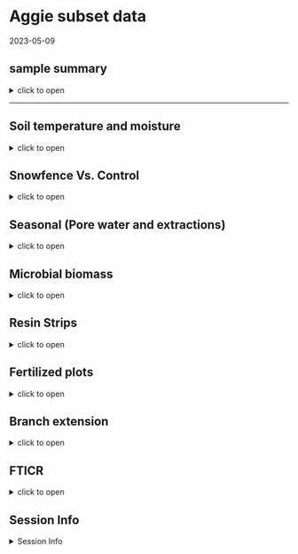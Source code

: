 Aggie subset data
================
2023-05-09

## sample summary

<details>
<summary>
click to open
</summary>

Soils were collected around trees on treelines in the western brooks
range Alaska varying in soil moisture. Three sites were chosen: Tussock
tundra (Mesic), Wet Sedge (Hydric), and Dryas-lichen tundra (Xeric). 8
similar trees were chosen per treatment based on their DBH and proximity
to the treeline. Snow fences were constructed as a treatment to build
larger snow packs around the given trees in winter and compared against
a control group where nothing was done besides sampling. In order to
reduce impact on these tree-plots 8 Ancillary trees were also chosen
based on the same DBH, proximity to treeline parameters and used for
seasonal sampling.  
A previous project conducted at these sites fertilized soils around
similar trees. These soils were also sampled to identify long term
effects of fertilization. Soils were collected from control and
snowfence trees in march and late may/early June (Just after thaw) along
with resin strips (Except in 2020). Soil pore water was taken regularly
during the growing season (2017-2019). During 2019 collection
frequencies reduced due to staffing and were disrupted due to COVID in
2020 with an inability to visit the field sites.

</details>

------------------------------------------------------------------------

## Soil temperature and moisture

<details>
<summary>
click to open
</summary>

<img src="Aggie_Short_report_files/figure-gfm/unnamed-chunk-1-1.png" width="100%" /><img src="Aggie_Short_report_files/figure-gfm/unnamed-chunk-1-2.png" width="100%" /><img src="Aggie_Short_report_files/figure-gfm/unnamed-chunk-1-3.png" width="100%" /><img src="Aggie_Short_report_files/figure-gfm/unnamed-chunk-1-4.png" width="100%" /><img src="Aggie_Short_report_files/figure-gfm/unnamed-chunk-1-5.png" width="100%" /><img src="Aggie_Short_report_files/figure-gfm/unnamed-chunk-1-6.png" width="100%" /><img src="Aggie_Short_report_files/figure-gfm/unnamed-chunk-1-7.png" width="100%" />

</details>

## Snowfence Vs. Control

<details>
<summary>
click to open
</summary>

#### Extracts snowfence vs control:

K2SO4 No variation in extractable nutrients from snow fence treatment.
<details>
<summary>
click to open
</summary>

<img src="Aggie_Short_report_files/figure-gfm/unnamed-chunk-2-1.png" width="100%" /><img src="Aggie_Short_report_files/figure-gfm/unnamed-chunk-2-2.png" width="100%" /><img src="Aggie_Short_report_files/figure-gfm/unnamed-chunk-2-3.png" width="100%" /><img src="Aggie_Short_report_files/figure-gfm/unnamed-chunk-2-4.png" width="100%" /><img src="Aggie_Short_report_files/figure-gfm/unnamed-chunk-2-5.png" width="100%" /><img src="Aggie_Short_report_files/figure-gfm/unnamed-chunk-2-6.png" width="100%" /><img src="Aggie_Short_report_files/figure-gfm/unnamed-chunk-2-7.png" width="100%" /><img src="Aggie_Short_report_files/figure-gfm/unnamed-chunk-2-8.png" width="100%" /><img src="Aggie_Short_report_files/figure-gfm/unnamed-chunk-2-9.png" width="100%" />

</details>

#### Anova results

<details>
<summary>
click to open ANOVA results
</summary>

| analyte | Site     | YEAR | TIME         |   p.value | asterisk |
|:--------|:---------|-----:|:-------------|----------:|:---------|
| MBN     | East dry | 2018 | Early Spring | 0.0459993 | \*       |
| PO4     | West wet | 2017 | Late Winter  | 0.0005795 | \*       |
| PO4.fum | West wet | 2017 | Late Winter  | 0.0014443 | \*       |
| TFPA    | East wet | 2018 | Early Spring | 0.0124263 | \*       |
| TRS     | East dry | 2018 | Early Spring | 0.0015616 | \*       |

All comparisons

| analyte   | Site     | YEAR | TIME         |   p.value | asterisk |
|:----------|:---------|-----:|:-------------|----------:|:---------|
| MBC       | East dry | 2017 | Late Winter  | 0.8767061 | NA       |
| MBC       | East dry | 2018 | Early Spring | 0.0723087 | NA       |
| MBC       | East dry | 2019 | Early Spring | 0.5367112 | NA       |
| MBC       | East wet | 2017 | Late Winter  | 0.9242528 | NA       |
| MBC       | East wet | 2018 | Early Spring | 0.6309733 | NA       |
| MBC       | East wet | 2019 | Early Spring | 0.1736374 | NA       |
| MBC       | West wet | 2017 | Late Winter  | 0.2351039 | NA       |
| MBC       | West wet | 2018 | Early Spring | 0.3767047 | NA       |
| MBC       | West wet | 2019 | Early Spring | 0.4034522 | NA       |
| MBN       | East dry | 2017 | Late Winter  | 0.2733834 | NA       |
| MBN       | East dry | 2018 | Early Spring | 0.0459993 | \*       |
| MBN       | East dry | 2019 | Early Spring | 0.3603539 | NA       |
| MBN       | East wet | 2017 | Late Winter  | 0.4577312 | NA       |
| MBN       | East wet | 2018 | Early Spring | 0.5318262 | NA       |
| MBN       | East wet | 2019 | Early Spring | 0.1827473 | NA       |
| MBN       | West wet | 2017 | Late Winter  | 0.4644693 | NA       |
| MBN       | West wet | 2018 | Early Spring | 0.4257308 | NA       |
| MBN       | West wet | 2019 | Early Spring | 0.5062197 | NA       |
| NH4       | East dry | 2017 | Late Winter  | 0.1265287 | NA       |
| NH4       | East dry | 2018 | Early Spring | 0.1018585 | NA       |
| NH4       | East dry | 2019 | Early Spring | 0.3190037 | NA       |
| NH4       | East wet | 2017 | Late Winter  | 0.4228383 | NA       |
| NH4       | East wet | 2018 | Early Spring | 0.3189400 | NA       |
| NH4       | East wet | 2019 | Early Spring | 0.2587825 | NA       |
| NH4       | West wet | 2017 | Late Winter  | 0.6445248 | NA       |
| NH4       | West wet | 2018 | Early Spring | 0.2476791 | NA       |
| NH4       | West wet | 2019 | Early Spring | 0.2868158 | NA       |
| NO3       | East dry | 2017 | Late Winter  | 0.2067186 | NA       |
| NO3       | East dry | 2018 | Early Spring | 0.5964418 | NA       |
| NO3       | East dry | 2019 | Early Spring | 0.5464968 | NA       |
| NO3       | East wet | 2017 | Late Winter  | 0.7447394 | NA       |
| NO3       | East wet | 2018 | Early Spring | 0.1286781 | NA       |
| NO3       | East wet | 2019 | Early Spring | 0.3457828 | NA       |
| NO3       | West wet | 2017 | Late Winter  | 0.4303936 | NA       |
| NO3       | West wet | 2018 | Early Spring | 0.5627412 | NA       |
| NO3       | West wet | 2019 | Early Spring | 0.2782300 | NA       |
| PO4       | East dry | 2017 | Late Winter  | 0.2969134 | NA       |
| PO4       | East dry | 2018 | Early Spring | 0.1286896 | NA       |
| PO4       | East dry | 2019 | Early Spring | 0.2288003 | NA       |
| PO4       | East wet | 2017 | Late Winter  | 0.6219360 | NA       |
| PO4       | East wet | 2018 | Early Spring | 0.6332027 | NA       |
| PO4       | East wet | 2019 | Early Spring | 0.9208946 | NA       |
| PO4       | West wet | 2017 | Late Winter  | 0.0005795 | \*       |
| PO4       | West wet | 2018 | Early Spring | 0.2821892 | NA       |
| PO4       | West wet | 2019 | Early Spring |       NaN | NA       |
| PO4.fum   | East dry | 2017 | Late Winter  | 0.5309334 | NA       |
| PO4.fum   | East dry | 2018 | Early Spring | 0.3224832 | NA       |
| PO4.fum   | East dry | 2019 | Early Spring | 0.2023210 | NA       |
| PO4.fum   | East wet | 2017 | Late Winter  | 0.3946057 | NA       |
| PO4.fum   | East wet | 2018 | Early Spring | 0.9225939 | NA       |
| PO4.fum   | East wet | 2019 | Early Spring | 0.8841150 | NA       |
| PO4.fum   | West wet | 2017 | Late Winter  | 0.0014443 | \*       |
| PO4.fum   | West wet | 2018 | Early Spring | 0.8352359 | NA       |
| PO4.fum   | West wet | 2019 | Early Spring | 0.7492556 | NA       |
| TFPA      | East dry | 2017 | Late Winter  | 0.6976218 | NA       |
| TFPA      | East dry | 2018 | Early Spring | 0.4146803 | NA       |
| TFPA      | East dry | 2019 | Early Spring | 0.2464429 | NA       |
| TFPA      | East wet | 2017 | Late Winter  | 0.5821164 | NA       |
| TFPA      | East wet | 2018 | Early Spring | 0.0124263 | \*       |
| TFPA      | East wet | 2019 | Early Spring | 0.4173300 | NA       |
| TFPA      | West wet | 2017 | Late Winter  | 0.0743117 | NA       |
| TFPA      | West wet | 2018 | Early Spring | 0.6880129 | NA       |
| TFPA      | West wet | 2019 | Early Spring | 0.3348522 | NA       |
| TN.fum    | East dry | 2017 | Late Winter  | 0.2101150 | NA       |
| TN.fum    | East dry | 2018 | Early Spring | 0.0976950 | NA       |
| TN.fum    | East dry | 2019 | Early Spring | 0.7061835 | NA       |
| TN.fum    | East wet | 2017 | Late Winter  | 0.6137744 | NA       |
| TN.fum    | East wet | 2018 | Early Spring | 0.9945790 | NA       |
| TN.fum    | East wet | 2019 | Early Spring | 0.3533706 | NA       |
| TN.fum    | West wet | 2017 | Late Winter  | 0.2196318 | NA       |
| TN.fum    | West wet | 2018 | Early Spring | 0.4382704 | NA       |
| TN.fum    | West wet | 2019 | Early Spring | 0.3518988 | NA       |
| TN.k2so4  | East dry | 2017 | Late Winter  | 0.1871344 | NA       |
| TN.k2so4  | East dry | 2018 | Early Spring | 0.1557129 | NA       |
| TN.k2so4  | East dry | 2019 | Early Spring | 0.3032183 | NA       |
| TN.k2so4  | East wet | 2017 | Late Winter  | 0.4339124 | NA       |
| TN.k2so4  | East wet | 2018 | Early Spring | 0.1324980 | NA       |
| TN.k2so4  | East wet | 2019 | Early Spring | 0.4933220 | NA       |
| TN.k2so4  | West wet | 2017 | Late Winter  | 0.2813560 | NA       |
| TN.k2so4  | West wet | 2018 | Early Spring | 0.5504293 | NA       |
| TN.k2so4  | West wet | 2019 | Early Spring | 0.3198908 | NA       |
| TOC.fum   | East dry | 2017 | Late Winter  | 0.5379341 | NA       |
| TOC.fum   | East dry | 2018 | Early Spring | 0.1392725 | NA       |
| TOC.fum   | East dry | 2019 | Early Spring | 0.9413714 | NA       |
| TOC.fum   | East wet | 2017 | Late Winter  | 0.4751290 | NA       |
| TOC.fum   | East wet | 2018 | Early Spring | 0.5239418 | NA       |
| TOC.fum   | East wet | 2019 | Early Spring | 0.3488814 | NA       |
| TOC.fum   | West wet | 2017 | Late Winter  | 0.0835000 | NA       |
| TOC.fum   | West wet | 2018 | Early Spring | 0.3804673 | NA       |
| TOC.fum   | West wet | 2019 | Early Spring | 0.3234169 | NA       |
| TOC.k2so4 | East dry | 2017 | Late Winter  | 0.2140845 | NA       |
| TOC.k2so4 | East dry | 2018 | Early Spring | 0.1504672 | NA       |
| TOC.k2so4 | East dry | 2019 | Early Spring | 0.2028911 | NA       |
| TOC.k2so4 | East wet | 2017 | Late Winter  | 0.4555155 | NA       |
| TOC.k2so4 | East wet | 2018 | Early Spring | 0.1300379 | NA       |
| TOC.k2so4 | East wet | 2019 | Early Spring | 0.4229420 | NA       |
| TOC.k2so4 | West wet | 2017 | Late Winter  | 0.1194345 | NA       |
| TOC.k2so4 | West wet | 2018 | Early Spring | 0.4628987 | NA       |
| TOC.k2so4 | West wet | 2019 | Early Spring | 0.3520008 | NA       |
| TRS       | East dry | 2017 | Late Winter  | 0.8898936 | NA       |
| TRS       | East dry | 2018 | Early Spring | 0.0015616 | \*       |
| TRS       | East dry | 2019 | Early Spring | 0.4527488 | NA       |
| TRS       | East wet | 2017 | Late Winter  | 0.5977676 | NA       |
| TRS       | East wet | 2018 | Early Spring | 0.1616088 | NA       |
| TRS       | East wet | 2019 | Early Spring | 0.2283456 | NA       |
| TRS       | West wet | 2017 | Late Winter  | 0.3575127 | NA       |
| TRS       | West wet | 2018 | Early Spring | 0.5151771 | NA       |
| TRS       | West wet | 2019 | Early Spring | 0.6518428 | NA       |
| phenolics | East dry | 2017 | Late Winter  | 0.5109847 | NA       |
| phenolics | East dry | 2018 | Early Spring | 0.8679635 | NA       |
| phenolics | East dry | 2019 | Early Spring | 0.6036452 | NA       |
| phenolics | East wet | 2017 | Late Winter  | 0.7061021 | NA       |
| phenolics | East wet | 2018 | Early Spring | 0.1059705 | NA       |
| phenolics | East wet | 2019 | Early Spring | 0.2626072 | NA       |
| phenolics | West wet | 2017 | Late Winter  | 0.5096703 | NA       |
| phenolics | West wet | 2018 | Early Spring | 0.3014450 | NA       |
| phenolics | West wet | 2019 | Early Spring | 0.0971096 | NA       |

Significant comparisons

</details>
</details>

## Seasonal (Pore water and extractions)

<details>
<summary>
click to open
</summary>

#### Extractable concentrations:

<details>
<summary>
click to open
</summary>

<img src="Aggie_Short_report_files/figure-gfm/unnamed-chunk-4-1.png" width="100%" /><img src="Aggie_Short_report_files/figure-gfm/unnamed-chunk-4-2.png" width="100%" /><img src="Aggie_Short_report_files/figure-gfm/unnamed-chunk-4-3.png" width="100%" /><img src="Aggie_Short_report_files/figure-gfm/unnamed-chunk-4-4.png" width="100%" /><img src="Aggie_Short_report_files/figure-gfm/unnamed-chunk-4-5.png" width="100%" /><img src="Aggie_Short_report_files/figure-gfm/unnamed-chunk-4-6.png" width="100%" />

</details>

###### Extractable LME:

<details>
<summary>
click to open
</summary>

| analyte   | variable        | numDF | denDF |     F-value |   p_value | p_value == round(p_value, 3) | asterisk |
|:----------|:----------------|------:|------:|------------:|----------:|:-----------------------------|:---------|
| NH4       | MONTH           |     1 |   299 |   4.4976102 | 0.0347652 | FALSE                        | \*       |
| NH4       | YEAR            |     1 |   299 |  11.2811565 | 0.0008844 | FALSE                        | \*       |
| NH4       | Site            |     2 |   299 |  10.7628418 | 0.0000306 | FALSE                        | \*       |
| NH4       | MONTH:YEAR      |     1 |   299 |  25.8473424 | 0.0000007 | FALSE                        | \*       |
| NH4       | MONTH:Site      |     2 |   299 |   3.1565002 | 0.0439968 | FALSE                        | \*       |
| NH4       | YEAR:Site       |     2 |   299 |   0.1679324 | 0.8454906 | FALSE                        | NA       |
| NH4       | MONTH:YEAR:Site |     2 |   299 |   9.9729752 | 0.0000641 | FALSE                        | \*       |
| NO3       | MONTH           |     1 |   299 |  15.8736992 | 0.0000851 | FALSE                        | \*       |
| NO3       | YEAR            |     1 |   299 | 191.6510913 | 0.0000000 | TRUE                         | \*       |
| NO3       | Site            |     2 |   299 |   5.4194677 | 0.0048754 | FALSE                        | \*       |
| NO3       | MONTH:YEAR      |     1 |   299 |  79.7173905 | 0.0000000 | TRUE                         | \*       |
| NO3       | MONTH:Site      |     2 |   299 |   2.7517372 | 0.0654336 | FALSE                        | NA       |
| NO3       | YEAR:Site       |     2 |   299 |   0.7235968 | 0.4858520 | FALSE                        | NA       |
| NO3       | MONTH:YEAR:Site |     2 |   299 |   0.5220105 | 0.5938662 | FALSE                        | NA       |
| PO4       | MONTH           |     1 |   297 |   4.3851250 | 0.0371013 | FALSE                        | \*       |
| PO4       | YEAR            |     1 |   297 |   8.9415670 | 0.0030209 | FALSE                        | \*       |
| PO4       | Site            |     2 |   297 |  15.4792652 | 0.0000004 | FALSE                        | \*       |
| PO4       | MONTH:YEAR      |     1 |   297 |   3.1812235 | 0.0755099 | FALSE                        | NA       |
| PO4       | MONTH:Site      |     2 |   297 |   1.6149417 | 0.2006439 | FALSE                        | NA       |
| PO4       | YEAR:Site       |     2 |   297 |   0.7670401 | 0.4653033 | FALSE                        | NA       |
| PO4       | MONTH:YEAR:Site |     2 |   297 |   6.8148330 | 0.0012772 | FALSE                        | \*       |
| TFPA      | MONTH           |     1 |   295 |   4.3596276 | 0.0376579 | FALSE                        | \*       |
| TFPA      | YEAR            |     1 |   295 |   0.9365378 | 0.3339626 | FALSE                        | NA       |
| TFPA      | Site            |     2 |   295 |   8.9978631 | 0.0001610 | FALSE                        | \*       |
| TFPA      | MONTH:YEAR      |     1 |   295 |  10.7394407 | 0.0011740 | FALSE                        | \*       |
| TFPA      | MONTH:Site      |     2 |   295 |   2.2879118 | 0.1032761 | FALSE                        | NA       |
| TFPA      | YEAR:Site       |     2 |   295 |   1.0357558 | 0.3562452 | FALSE                        | NA       |
| TFPA      | MONTH:YEAR:Site |     2 |   295 |   8.6859168 | 0.0002161 | FALSE                        | \*       |
| TRS       | MONTH           |     1 |   299 |   5.1331611 | 0.0241880 | FALSE                        | \*       |
| TRS       | YEAR            |     1 |   299 |   0.4554783 | 0.5002663 | FALSE                        | NA       |
| TRS       | Site            |     2 |   299 |   3.7207078 | 0.0253453 | FALSE                        | \*       |
| TRS       | MONTH:YEAR      |     1 |   299 |   6.6029744 | 0.0106654 | FALSE                        | \*       |
| TRS       | MONTH:Site      |     2 |   299 |   0.0846192 | 0.9188841 | FALSE                        | NA       |
| TRS       | YEAR:Site       |     2 |   299 |   0.7870434 | 0.4561293 | FALSE                        | NA       |
| TRS       | MONTH:YEAR:Site |     2 |   299 |   1.3061226 | 0.2724092 | FALSE                        | NA       |
| phenolics | MONTH           |     1 |   300 |   7.9247530 | 0.0051990 | FALSE                        | \*       |
| phenolics | YEAR            |     1 |   300 |  19.5917324 | 0.0000134 | FALSE                        | \*       |
| phenolics | Site            |     2 |   300 |   2.2015022 | 0.1124212 | FALSE                        | NA       |
| phenolics | MONTH:YEAR      |     1 |   300 |   3.4818756 | 0.0630201 | FALSE                        | NA       |
| phenolics | MONTH:Site      |     2 |   300 |   0.9607031 | 0.3837977 | FALSE                        | NA       |
| phenolics | YEAR:Site       |     2 |   300 |   1.8956076 | 0.1520220 | FALSE                        | NA       |
| phenolics | MONTH:YEAR:Site |     2 |   300 |   1.2762146 | 0.2806025 | FALSE                        | NA       |

</details>

#### Seasonal pore water concentrations:

<details>
<summary>
click to open
</summary>

<img src="Aggie_Short_report_files/figure-gfm/unnamed-chunk-6-1.png" width="100%" /><img src="Aggie_Short_report_files/figure-gfm/unnamed-chunk-6-2.png" width="100%" /><img src="Aggie_Short_report_files/figure-gfm/unnamed-chunk-6-3.png" width="100%" /><img src="Aggie_Short_report_files/figure-gfm/unnamed-chunk-6-4.png" width="100%" /><img src="Aggie_Short_report_files/figure-gfm/unnamed-chunk-6-5.png" width="100%" />

</details>

###### Seasonal pore water LME:

<details>
<summary>
click to open
</summary>

| analyte | variable  | numDF | denDF |     F-value | p_value | asterisk |
|:--------|:----------|------:|------:|------------:|--------:|:---------|
| Mass    | MONTH     |     1 |  2208 |   0.0612205 |   0.805 | NA       |
| Mass    | YEAR      |     1 |  2208 |   1.8015229 |   0.180 | NA       |
| Mass    | Site      |     2 |  2208 |   1.2360672 |   0.291 | NA       |
| Mass    | treatment |     2 |  2208 |   1.1057461 |   0.331 | NA       |
| NH4     | MONTH     |     1 |  2243 |  26.0401282 |   0.000 | \*       |
| NH4     | YEAR      |     1 |  2243 | 286.4451963 |   0.000 | \*       |
| NH4     | Site      |     2 |  2243 |   0.1469776 |   0.863 | NA       |
| NH4     | treatment |     2 |  2243 |   1.3044999 |   0.272 | NA       |
| NO3     | MONTH     |     1 |  2206 |   0.0094192 |   0.923 | NA       |
| NO3     | YEAR      |     1 |  2206 |  99.9662866 |   0.000 | \*       |
| NO3     | Site      |     2 |  2206 |  34.7994825 |   0.000 | \*       |
| NO3     | treatment |     2 |  2206 |   5.2813921 |   0.005 | \*       |
| PO4     | MONTH     |     1 |  2178 |  30.1680789 |   0.000 | \*       |
| PO4     | YEAR      |     1 |  2178 | 379.1874157 |   0.000 | \*       |
| PO4     | Site      |     2 |  2178 |   4.1794646 |   0.015 | \*       |
| PO4     | treatment |     2 |  2178 |   1.3890078 |   0.250 | NA       |
| TFPA    | MONTH     |     1 |  2130 |   4.6966325 |   0.030 | \*       |
| TFPA    | YEAR      |     1 |  2130 |   0.0016565 |   0.968 | NA       |
| TFPA    | Site      |     2 |  2130 |   4.7275359 |   0.009 | \*       |
| TFPA    | treatment |     2 |  2130 |   0.8810253 |   0.415 | NA       |
| TRS     | MONTH     |     1 |  2231 |  41.5239057 |   0.000 | \*       |
| TRS     | YEAR      |     1 |  2231 | 114.7911306 |   0.000 | \*       |
| TRS     | Site      |     2 |  2231 |   4.8212145 |   0.008 | \*       |
| TRS     | treatment |     2 |  2231 |   6.1957137 |   0.002 | \*       |

</details>

###### inaccessible N:

<details>
<summary>
click to open
</summary>

<img src="Aggie_Short_report_files/figure-gfm/unnamed-chunk-8-1.png" width="100%" /><img src="Aggie_Short_report_files/figure-gfm/unnamed-chunk-8-2.png" width="100%" />

</details>
</details>

## Microbial biomass

<details>
<summary>
click to open
</summary>

#### Ancillary Extracts K2SO4:

Significant changes in microbial biomass over time and between sites,
including a biomass crash observed in 2018, biomass was not seen
increasing again until the end of 2019.
<details>
<summary>
click to open
</summary>

<img src="Aggie_Short_report_files/figure-gfm/unnamed-chunk-9-1.png" width="100%" /><img src="Aggie_Short_report_files/figure-gfm/unnamed-chunk-9-2.png" width="100%" /><img src="Aggie_Short_report_files/figure-gfm/unnamed-chunk-9-3.png" width="100%" /><img src="Aggie_Short_report_files/figure-gfm/unnamed-chunk-9-4.png" width="100%" /><img src="Aggie_Short_report_files/figure-gfm/unnamed-chunk-9-5.png" width="100%" /><img src="Aggie_Short_report_files/figure-gfm/unnamed-chunk-9-6.png" width="100%" />

<img src="Aggie_Short_report_files/figure-gfm/unnamed-chunk-10-1.png" width="100%" /><img src="Aggie_Short_report_files/figure-gfm/unnamed-chunk-10-2.png" width="100%" /><img src="Aggie_Short_report_files/figure-gfm/unnamed-chunk-10-3.png" width="100%" />
</details>

#### Ancillary extraction LME results

<details>
<summary>
click to open LME results
</summary>

| analyte | variable        | numDF | denDF |   F-value |   p_value | p_value == round(p_value, 3) | asterisk |
|:--------|:----------------|------:|------:|----------:|----------:|:-----------------------------|:---------|
| MBC     | Site            |     2 |   266 |  8.324702 | 0.0003114 | FALSE                        | \*       |
| MBC     | MONTH:YEAR      |     1 |   266 | 12.319021 | 0.0005264 | FALSE                        | \*       |
| MBC     | MONTH:Site      |     2 |   266 |  4.075738 | 0.0180513 | FALSE                        | \*       |
| MBC     | YEAR:Site       |     2 |   266 |  5.834864 | 0.0033110 | FALSE                        | \*       |
| MBC     | MONTH:YEAR:Site |     2 |   266 |  4.331849 | 0.0140828 | FALSE                        | \*       |
| MBN     | YEAR            |     1 |   266 | 83.921320 | 0.0000000 | TRUE                         | \*       |
| MBN     | MONTH:Site      |     2 |   266 | 12.707745 | 0.0000054 | FALSE                        | \*       |
| MBN     | YEAR:Site       |     2 |   266 |  5.680923 | 0.0038375 | FALSE                        | \*       |
| MBN     | MONTH:YEAR:Site |     2 |   266 |  9.534462 | 0.0001002 | FALSE                        | \*       |
| Mic.PO4 | YEAR            |     1 |   269 | 20.701633 | 0.0000081 | FALSE                        | \*       |

Biomass LME significant comparisons

| analyte | variable        | numDF | denDF |    F-value |   p_value | p_value == round(p_value, 3) | asterisk |
|:--------|:----------------|------:|------:|-----------:|----------:|:-----------------------------|:---------|
| MBC     | MONTH           |     1 |   266 |  0.2964890 | 0.5865481 | FALSE                        | NA       |
| MBC     | YEAR            |     1 |   266 |  0.6913539 | 0.4064500 | FALSE                        | NA       |
| MBC     | Site            |     2 |   266 |  8.3247024 | 0.0003114 | FALSE                        | \*       |
| MBC     | MONTH:YEAR      |     1 |   266 | 12.3190213 | 0.0005264 | FALSE                        | \*       |
| MBC     | MONTH:Site      |     2 |   266 |  4.0757381 | 0.0180513 | FALSE                        | \*       |
| MBC     | YEAR:Site       |     2 |   266 |  5.8348642 | 0.0033110 | FALSE                        | \*       |
| MBC     | MONTH:YEAR:Site |     2 |   266 |  4.3318485 | 0.0140828 | FALSE                        | \*       |
| MBN     | MONTH           |     1 |   266 |  3.4767076 | 0.0633397 | FALSE                        | NA       |
| MBN     | YEAR            |     1 |   266 | 83.9213198 | 0.0000000 | TRUE                         | \*       |
| MBN     | Site            |     2 |   266 |  1.9146197 | 0.1494237 | FALSE                        | NA       |
| MBN     | MONTH:YEAR      |     1 |   266 |  0.8526888 | 0.3566297 | FALSE                        | NA       |
| MBN     | MONTH:Site      |     2 |   266 | 12.7077452 | 0.0000054 | FALSE                        | \*       |
| MBN     | YEAR:Site       |     2 |   266 |  5.6809231 | 0.0038375 | FALSE                        | \*       |
| MBN     | MONTH:YEAR:Site |     2 |   266 |  9.5344615 | 0.0001002 | FALSE                        | \*       |
| Mic.PO4 | MONTH           |     1 |   269 |  1.1502124 | 0.2844659 | FALSE                        | NA       |
| Mic.PO4 | YEAR            |     1 |   269 | 20.7016330 | 0.0000081 | FALSE                        | \*       |
| Mic.PO4 | Site            |     2 |   269 |  1.0203188 | 0.3618707 | FALSE                        | NA       |
| Mic.PO4 | MONTH:YEAR      |     1 |   269 |  3.4249215 | 0.0653156 | FALSE                        | NA       |
| Mic.PO4 | MONTH:Site      |     2 |   269 |  2.1748958 | 0.1156139 | FALSE                        | NA       |
| Mic.PO4 | YEAR:Site       |     2 |   269 |  2.2689271 | 0.1053990 | FALSE                        | NA       |
| Mic.PO4 | MONTH:YEAR:Site |     2 |   269 |  1.4283485 | 0.2415165 | FALSE                        | NA       |

Biomass LME all comparisons

</details>
</details>

## Resin Strips

<details>
<summary>
click to open
</summary>

#### resin strip NO3 and PO4 concentrations:

Resin stips showed significant differences between sites. Primary
feature: Xeric contained high NO3, and Mesic contained high PO4. These
differences were not seen in soil extractions, in fact Mesic showed the
highest NO3 extractable concentrations consistently, and Hydric showed
the highest po4 extractable concentrations consistently \#### Resin
strip data by site  
<details>
<summary>
click to open
</summary>

<img src="Aggie_Short_report_files/figure-gfm/unnamed-chunk-12-1.png" width="100%" /><img src="Aggie_Short_report_files/figure-gfm/unnamed-chunk-12-2.png" width="100%" /><img src="Aggie_Short_report_files/figure-gfm/unnamed-chunk-12-3.png" width="100%" /><img src="Aggie_Short_report_files/figure-gfm/unnamed-chunk-12-4.png" width="100%" />

</details>

#### resin strip ANOVA results

<details>
<summary>
click to open ANOVA stats
</summary>

| analyte   | YEAR | Purpose2 |   p.value | asterisk |
|:----------|-----:|:---------|----------:|:---------|
| Ammonium  | 2018 | GS       | 0.0000000 | \*       |
| Ammonium  | 2019 | OW       | 0.0000003 | \*       |
| Ammonium  | 2019 | GS       | 0.0000644 | \*       |
| Nitrate   | 2017 | OW       | 0.0223603 | \*       |
| Nitrate   | 2018 | OW-GS    | 0.0425072 | \*       |
| Nitrate   | 2018 | GS       | 0.0172312 | \*       |
| Nitrate   | 2020 | OW-GS    | 0.0011635 | \*       |
| Nitrate   | 2021 | OW       | 0.0000000 | \*       |
| Phosphate | 2017 | OW       | 0.0000001 | \*       |
| Phosphate | 2018 | OW-GS    | 0.0153396 | \*       |
| Phosphate | 2018 | GS       | 0.0011471 | \*       |
| Phosphate | 2020 | OW-GS    | 0.0057749 | \*       |
| Phosphate | 2021 | OW       | 0.0000002 | \*       |

Significant differences between sites

| analyte   | YEAR | Purpose2 |   p.value | asterisk |
|:----------|-----:|:---------|----------:|:---------|
| Ammonium  | 2017 | OW       | 0.0526606 | NA       |
| Ammonium  | 2018 | OW-GS    | 0.2519457 | NA       |
| Ammonium  | 2018 | GS       | 0.0000000 | \*       |
| Ammonium  | 2019 | OW       | 0.0000003 | \*       |
| Ammonium  | 2019 | GS       | 0.0000644 | \*       |
| Ammonium  | 2020 | OW-GS    | 0.7553321 | NA       |
| Ammonium  | 2021 | OW       | 0.8304596 | NA       |
| Nitrate   | 2017 | OW       | 0.0223603 | \*       |
| Nitrate   | 2018 | OW-GS    | 0.0425072 | \*       |
| Nitrate   | 2018 | GS       | 0.0172312 | \*       |
| Nitrate   | 2019 | OW       |       NaN | NA       |
| Nitrate   | 2019 | GS       | 0.0915005 | NA       |
| Nitrate   | 2020 | OW-GS    | 0.0011635 | \*       |
| Nitrate   | 2021 | OW       | 0.0000000 | \*       |
| Phosphate | 2017 | OW       | 0.0000001 | \*       |
| Phosphate | 2018 | OW-GS    | 0.0153396 | \*       |
| Phosphate | 2018 | GS       | 0.0011471 | \*       |
| Phosphate | 2019 | OW       | 0.1746391 | NA       |
| Phosphate | 2019 | GS       |       NaN | NA       |
| Phosphate | 2020 | OW-GS    | 0.0057749 | \*       |
| Phosphate | 2021 | OW       | 0.0000002 | \*       |

differences between sites all

</details>
</details>

## Fertilized plots

<details>
<summary>
click to open
</summary>

#### pore water data:

pore water measurements from fertilized plots showed little variation in
N components, but significantly more PO4 in 2017 and 2018 all season,
with concentrations returning to that of the other plots near the end of
2019 in xeric and mesic. In Hydric concentrations of PO4 in pore water
were also significantly higher in 2017, and at the beginning of 2018 and
return to similar concentrations of other plots at the end of 2018, and
remained similar for 2019.

<img src="Aggie_Short_report_files/figure-gfm/unnamed-chunk-14-1.png" width="100%" /><img src="Aggie_Short_report_files/figure-gfm/unnamed-chunk-14-2.png" width="100%" /><img src="Aggie_Short_report_files/figure-gfm/unnamed-chunk-14-3.png" width="100%" /><img src="Aggie_Short_report_files/figure-gfm/unnamed-chunk-14-4.png" width="100%" /><img src="Aggie_Short_report_files/figure-gfm/unnamed-chunk-14-5.png" width="100%" />

#### Pore water LME results

<details>
<summary>
click to open LME results
</summary>

| analyte | variable                  | numDF | denDF |    F-value |   p_value | p_value == round(p_value, 3) | asterisk |
|:--------|:--------------------------|------:|------:|-----------:|----------:|:-----------------------------|:---------|
| NH4     | MONTH                     |     1 |  2519 |  23.613547 | 0.0000012 | FALSE                        | \*       |
| NH4     | YEAR                      |     1 |  2519 | 222.858138 | 0.0000000 | TRUE                         | \*       |
| NH4     | MONTH:YEAR                |     1 |  2519 |  26.076260 | 0.0000004 | FALSE                        | \*       |
| NH4     | YEAR:treatment            |     3 |  2519 |  17.072934 | 0.0000000 | FALSE                        | \*       |
| NH4     | MONTH:YEAR:treatment      |     3 |  2519 |   6.656544 | 0.0001785 | FALSE                        | \*       |
| NH4     | YEAR:Site:treatment       |     6 |  2519 |   2.142476 | 0.0457770 | FALSE                        | \*       |
| NH4     | MONTH:YEAR:Site:treatment |     6 |  2519 |   3.822831 | 0.0008478 | FALSE                        | \*       |
| NO3     | YEAR                      |     1 |  2451 |  71.195558 | 0.0000000 | TRUE                         | \*       |
| NO3     | Site                      |     2 |  2451 |  37.262320 | 0.0000000 | FALSE                        | \*       |
| NO3     | treatment                 |     3 |  2451 |   3.078040 | 0.0265207 | FALSE                        | \*       |
| NO3     | MONTH:Site                |     2 |  2451 |  15.651052 | 0.0000002 | FALSE                        | \*       |
| NO3     | MONTH:treatment           |     3 |  2451 |   3.621275 | 0.0126115 | FALSE                        | \*       |
| NO3     | YEAR:treatment            |     3 |  2451 |   8.385542 | 0.0000152 | FALSE                        | \*       |
| NO3     | Site:treatment            |     6 |  2451 |   6.335395 | 0.0000013 | FALSE                        | \*       |
| NO3     | MONTH:YEAR:treatment      |     3 |  2451 |   5.301887 | 0.0012129 | FALSE                        | \*       |
| NO3     | MONTH:Site:treatment      |     6 |  2451 |   4.869738 | 0.0000590 | FALSE                        | \*       |
| NO3     | YEAR:Site:treatment       |     6 |  2451 |   2.188305 | 0.0413914 | FALSE                        | \*       |
| NO3     | MONTH:YEAR:Site:treatment |     6 |  2451 |   7.250415 | 0.0000001 | FALSE                        | \*       |
| PO4     | MONTH                     |     1 |  2399 |  12.714676 | 0.0003699 | FALSE                        | \*       |
| PO4     | YEAR                      |     1 |  2399 |  36.907406 | 0.0000000 | FALSE                        | \*       |
| PO4     | Site                      |     2 |  2399 |   4.591018 | 0.0102318 | FALSE                        | \*       |
| PO4     | treatment                 |     3 |  2399 |  32.581066 | 0.0000000 | TRUE                         | \*       |
| PO4     | MONTH:treatment           |     3 |  2399 |  16.607893 | 0.0000000 | FALSE                        | \*       |
| PO4     | YEAR:treatment            |     3 |  2399 |   7.921766 | 0.0000295 | FALSE                        | \*       |
| PO4     | Site:treatment            |     6 |  2399 |  10.502743 | 0.0000000 | FALSE                        | \*       |
| PO4     | MONTH:YEAR:treatment      |     3 |  2399 |  21.929755 | 0.0000000 | FALSE                        | \*       |
| PO4     | MONTH:Site:treatment      |     6 |  2399 |   3.880165 | 0.0007359 | FALSE                        | \*       |
| PO4     | YEAR:Site:treatment       |     6 |  2399 |   3.614009 | 0.0014277 | FALSE                        | \*       |
| PO4     | MONTH:YEAR:Site:treatment |     6 |  2399 |   8.323264 | 0.0000000 | FALSE                        | \*       |
| TFPA    | MONTH                     |     1 |  2346 |   4.364881 | 0.0367945 | FALSE                        | \*       |
| TFPA    | Site                      |     2 |  2346 |   6.300836 | 0.0018660 | FALSE                        | \*       |
| TFPA    | YEAR:Site                 |     2 |  2346 |   3.253995 | 0.0387940 | FALSE                        | \*       |
| TRS     | MONTH                     |     1 |  2497 |  37.472507 | 0.0000000 | FALSE                        | \*       |
| TRS     | YEAR                      |     1 |  2497 | 128.289731 | 0.0000000 | TRUE                         | \*       |
| TRS     | Site                      |     2 |  2497 |   5.368236 | 0.0047163 | FALSE                        | \*       |
| TRS     | treatment                 |     3 |  2497 |   5.158927 | 0.0014823 | FALSE                        | \*       |
| TRS     | MONTH:YEAR                |     1 |  2497 |  33.647837 | 0.0000000 | FALSE                        | \*       |
| TRS     | YEAR:Site                 |     2 |  2497 |   3.402213 | 0.0334540 | FALSE                        | \*       |
| TRS     | MONTH:treatment           |     3 |  2497 |   6.646371 | 0.0001811 | FALSE                        | \*       |
| TRS     | MONTH:YEAR:Site           |     2 |  2497 |   5.390973 | 0.0046107 | FALSE                        | \*       |

Significant LME comparisons

| analyte | variable                  | numDF | denDF |     F-value |   p_value | p_value == round(p_value, 3) | asterisk |
|:--------|:--------------------------|------:|------:|------------:|----------:|:-----------------------------|:---------|
| Mass    | MONTH                     |     1 |  2486 |   0.0989833 | 0.7530795 | FALSE                        | NA       |
| Mass    | YEAR                      |     1 |  2486 |   1.4667719 | 0.2259708 | FALSE                        | NA       |
| Mass    | Site                      |     2 |  2486 |   1.1171260 | 0.3273831 | FALSE                        | NA       |
| Mass    | treatment                 |     3 |  2486 |   1.1074983 | 0.3447382 | FALSE                        | NA       |
| Mass    | MONTH:YEAR                |     1 |  2486 |   0.0951064 | 0.7578090 | FALSE                        | NA       |
| Mass    | MONTH:Site                |     2 |  2486 |   0.0119858 | 0.9880858 | FALSE                        | NA       |
| Mass    | YEAR:Site                 |     2 |  2486 |   0.9708923 | 0.3788885 | FALSE                        | NA       |
| Mass    | MONTH:treatment           |     3 |  2486 |   0.0014793 | 0.9999215 | FALSE                        | NA       |
| Mass    | YEAR:treatment            |     3 |  2486 |   1.0230944 | 0.3812582 | FALSE                        | NA       |
| Mass    | Site:treatment            |     6 |  2486 |   0.8936561 | 0.4984786 | FALSE                        | NA       |
| Mass    | MONTH:YEAR:Site           |     2 |  2486 |   0.0676554 | 0.9345842 | FALSE                        | NA       |
| Mass    | MONTH:YEAR:treatment      |     3 |  2486 |   0.0158035 | 0.9972924 | FALSE                        | NA       |
| Mass    | MONTH:Site:treatment      |     6 |  2486 |   0.0151719 | 0.9999848 | FALSE                        | NA       |
| Mass    | YEAR:Site:treatment       |     6 |  2486 |   0.7238450 | 0.6303962 | FALSE                        | NA       |
| Mass    | MONTH:YEAR:Site:treatment |     6 |  2486 |   0.0284329 | 0.9999027 | FALSE                        | NA       |
| NH4     | MONTH                     |     1 |  2519 |  23.6135468 | 0.0000012 | FALSE                        | \*       |
| NH4     | YEAR                      |     1 |  2519 | 222.8581385 | 0.0000000 | TRUE                         | \*       |
| NH4     | Site                      |     2 |  2519 |   0.1199802 | 0.8869431 | FALSE                        | NA       |
| NH4     | treatment                 |     3 |  2519 |   0.8359364 | 0.4740167 | FALSE                        | NA       |
| NH4     | MONTH:YEAR                |     1 |  2519 |  26.0762600 | 0.0000004 | FALSE                        | \*       |
| NH4     | MONTH:Site                |     2 |  2519 |   1.1138621 | 0.3284503 | FALSE                        | NA       |
| NH4     | YEAR:Site                 |     2 |  2519 |   0.0851350 | 0.9183909 | FALSE                        | NA       |
| NH4     | MONTH:treatment           |     3 |  2519 |   0.7678538 | 0.5119530 | FALSE                        | NA       |
| NH4     | YEAR:treatment            |     3 |  2519 |  17.0729338 | 0.0000000 | FALSE                        | \*       |
| NH4     | Site:treatment            |     6 |  2519 |   1.3180046 | 0.2453784 | FALSE                        | NA       |
| NH4     | MONTH:YEAR:Site           |     2 |  2519 |   1.8076051 | 0.1642593 | FALSE                        | NA       |
| NH4     | MONTH:YEAR:treatment      |     3 |  2519 |   6.6565440 | 0.0001785 | FALSE                        | \*       |
| NH4     | MONTH:Site:treatment      |     6 |  2519 |   1.3995448 | 0.2109031 | FALSE                        | NA       |
| NH4     | YEAR:Site:treatment       |     6 |  2519 |   2.1424763 | 0.0457770 | FALSE                        | \*       |
| NH4     | MONTH:YEAR:Site:treatment |     6 |  2519 |   3.8228306 | 0.0008478 | FALSE                        | \*       |
| NO3     | MONTH                     |     1 |  2451 |   0.2084545 | 0.6480219 | FALSE                        | NA       |
| NO3     | YEAR                      |     1 |  2451 |  71.1955580 | 0.0000000 | TRUE                         | \*       |
| NO3     | Site                      |     2 |  2451 |  37.2623198 | 0.0000000 | FALSE                        | \*       |
| NO3     | treatment                 |     3 |  2451 |   3.0780403 | 0.0265207 | FALSE                        | \*       |
| NO3     | MONTH:YEAR                |     1 |  2451 |   1.3242788 | 0.2499378 | FALSE                        | NA       |
| NO3     | MONTH:Site                |     2 |  2451 |  15.6510521 | 0.0000002 | FALSE                        | \*       |
| NO3     | YEAR:Site                 |     2 |  2451 |   0.7696518 | 0.4632862 | FALSE                        | NA       |
| NO3     | MONTH:treatment           |     3 |  2451 |   3.6212749 | 0.0126115 | FALSE                        | \*       |
| NO3     | YEAR:treatment            |     3 |  2451 |   8.3855422 | 0.0000152 | FALSE                        | \*       |
| NO3     | Site:treatment            |     6 |  2451 |   6.3353949 | 0.0000013 | FALSE                        | \*       |
| NO3     | MONTH:YEAR:Site           |     2 |  2451 |   1.5630874 | 0.2096971 | FALSE                        | NA       |
| NO3     | MONTH:YEAR:treatment      |     3 |  2451 |   5.3018874 | 0.0012129 | FALSE                        | \*       |
| NO3     | MONTH:Site:treatment      |     6 |  2451 |   4.8697383 | 0.0000590 | FALSE                        | \*       |
| NO3     | YEAR:Site:treatment       |     6 |  2451 |   2.1883048 | 0.0413914 | FALSE                        | \*       |
| NO3     | MONTH:YEAR:Site:treatment |     6 |  2451 |   7.2504148 | 0.0000001 | FALSE                        | \*       |
| PO4     | MONTH                     |     1 |  2399 |  12.7146760 | 0.0003699 | FALSE                        | \*       |
| PO4     | YEAR                      |     1 |  2399 |  36.9074062 | 0.0000000 | FALSE                        | \*       |
| PO4     | Site                      |     2 |  2399 |   4.5910184 | 0.0102318 | FALSE                        | \*       |
| PO4     | treatment                 |     3 |  2399 |  32.5810658 | 0.0000000 | TRUE                         | \*       |
| PO4     | MONTH:YEAR                |     1 |  2399 |   2.0825605 | 0.1491206 | FALSE                        | NA       |
| PO4     | MONTH:Site                |     2 |  2399 |   1.4489144 | 0.2350305 | FALSE                        | NA       |
| PO4     | YEAR:Site                 |     2 |  2399 |   2.9589484 | 0.0520628 | FALSE                        | NA       |
| PO4     | MONTH:treatment           |     3 |  2399 |  16.6078930 | 0.0000000 | FALSE                        | \*       |
| PO4     | YEAR:treatment            |     3 |  2399 |   7.9217664 | 0.0000295 | FALSE                        | \*       |
| PO4     | Site:treatment            |     6 |  2399 |  10.5027432 | 0.0000000 | FALSE                        | \*       |
| PO4     | MONTH:YEAR:Site           |     2 |  2399 |   1.2369215 | 0.2904615 | FALSE                        | NA       |
| PO4     | MONTH:YEAR:treatment      |     3 |  2399 |  21.9297549 | 0.0000000 | FALSE                        | \*       |
| PO4     | MONTH:Site:treatment      |     6 |  2399 |   3.8801652 | 0.0007359 | FALSE                        | \*       |
| PO4     | YEAR:Site:treatment       |     6 |  2399 |   3.6140094 | 0.0014277 | FALSE                        | \*       |
| PO4     | MONTH:YEAR:Site:treatment |     6 |  2399 |   8.3232641 | 0.0000000 | FALSE                        | \*       |
| TFPA    | MONTH                     |     1 |  2346 |   4.3648813 | 0.0367945 | FALSE                        | \*       |
| TFPA    | YEAR                      |     1 |  2346 |   0.0253375 | 0.8735426 | FALSE                        | NA       |
| TFPA    | Site                      |     2 |  2346 |   6.3008362 | 0.0018660 | FALSE                        | \*       |
| TFPA    | treatment                 |     3 |  2346 |   1.0004342 | 0.3916216 | FALSE                        | NA       |
| TFPA    | MONTH:YEAR                |     1 |  2346 |   1.0569400 | 0.3040201 | FALSE                        | NA       |
| TFPA    | MONTH:Site                |     2 |  2346 |   0.3083943 | 0.7346554 | FALSE                        | NA       |
| TFPA    | YEAR:Site                 |     2 |  2346 |   3.2539953 | 0.0387940 | FALSE                        | \*       |
| TFPA    | MONTH:treatment           |     3 |  2346 |   2.5431356 | 0.0545869 | FALSE                        | NA       |
| TFPA    | YEAR:treatment            |     3 |  2346 |   0.5679299 | 0.6361483 | FALSE                        | NA       |
| TFPA    | Site:treatment            |     6 |  2346 |   1.3488158 | 0.2318808 | FALSE                        | NA       |
| TFPA    | MONTH:YEAR:Site           |     2 |  2346 |   0.0586504 | 0.9430378 | FALSE                        | NA       |
| TFPA    | MONTH:YEAR:treatment      |     3 |  2346 |   0.5373310 | 0.6567211 | FALSE                        | NA       |
| TFPA    | MONTH:Site:treatment      |     6 |  2346 |   1.0132753 | 0.4146243 | FALSE                        | NA       |
| TFPA    | YEAR:Site:treatment       |     6 |  2346 |   0.6132802 | 0.7198969 | FALSE                        | NA       |
| TFPA    | MONTH:YEAR:Site:treatment |     6 |  2346 |   0.2849393 | 0.9443101 | FALSE                        | NA       |
| TRS     | MONTH                     |     1 |  2497 |  37.4725075 | 0.0000000 | FALSE                        | \*       |
| TRS     | YEAR                      |     1 |  2497 | 128.2897311 | 0.0000000 | TRUE                         | \*       |
| TRS     | Site                      |     2 |  2497 |   5.3682356 | 0.0047163 | FALSE                        | \*       |
| TRS     | treatment                 |     3 |  2497 |   5.1589273 | 0.0014823 | FALSE                        | \*       |
| TRS     | MONTH:YEAR                |     1 |  2497 |  33.6478369 | 0.0000000 | FALSE                        | \*       |
| TRS     | MONTH:Site                |     2 |  2497 |   2.4135020 | 0.0897101 | FALSE                        | NA       |
| TRS     | YEAR:Site                 |     2 |  2497 |   3.4022125 | 0.0334540 | FALSE                        | \*       |
| TRS     | MONTH:treatment           |     3 |  2497 |   6.6463707 | 0.0001811 | FALSE                        | \*       |
| TRS     | YEAR:treatment            |     3 |  2497 |   0.4093911 | 0.7462688 | FALSE                        | NA       |
| TRS     | Site:treatment            |     6 |  2497 |   0.2455244 | 0.9612100 | FALSE                        | NA       |
| TRS     | MONTH:YEAR:Site           |     2 |  2497 |   5.3909732 | 0.0046107 | FALSE                        | \*       |
| TRS     | MONTH:YEAR:treatment      |     3 |  2497 |   0.4793736 | 0.6966532 | FALSE                        | NA       |
| TRS     | MONTH:Site:treatment      |     6 |  2497 |   0.4554882 | 0.8414601 | FALSE                        | NA       |
| TRS     | YEAR:Site:treatment       |     6 |  2497 |   0.5914919 | 0.7374033 | FALSE                        | NA       |
| TRS     | MONTH:YEAR:Site:treatment |     6 |  2497 |   0.5389044 | 0.7789662 | FALSE                        | NA       |

All LME comparisons

</details>
</details>

## Branch extension

<details>
<summary>
click to open
</summary>
</details>

## FTICR

<details>
<summary>
click to open
</summary>

#### PCA by Site:

FTICR revealed large differences in organic matter content based on
site, and small variation based on time of year. Mesic contains far more
aromatic, condensed aromatic, and unsaturated lignin compounds (Note
that it does not have the highest concentrations of phenolics). Site
explained ~70% of the variation in FTICR compound diversity, where as
the interaction between Site:year explained ~10% of the variation.

<details>
<summary>
click to open
</summary>

<img src="Aggie_Short_report_files/figure-gfm/unnamed-chunk-17-1.png" width="100%" /><img src="Aggie_Short_report_files/figure-gfm/unnamed-chunk-17-2.png" width="100%" /><img src="Aggie_Short_report_files/figure-gfm/unnamed-chunk-17-3.png" width="100%" />

</details>

#### PERMANOVA results

<details>
<summary>
click to open
</summary>

|             |  Df | SumsOfSqs |   MeanSqs |     F.Model |        R2 | Pr(\>F) |
|:------------|----:|----------:|----------:|------------:|----------:|--------:|
| Site        |   2 | 0.2048378 | 0.1024189 | 109.2342208 | 0.7080634 |   0.001 |
| Year        |   1 | 0.0011243 | 0.0011243 |   1.1990670 | 0.0038862 |   0.274 |
| Season      |   2 | 0.0013712 | 0.0006856 |   0.7312319 | 0.0047399 |   0.493 |
| Site:Year   |   2 | 0.0278093 | 0.0139047 |  14.8299373 | 0.0961286 |   0.001 |
| Site:Season |   3 | 0.0083759 | 0.0027920 |   2.9777402 | 0.0289529 |   0.034 |
| Year:Season |   1 | 0.0007694 | 0.0007694 |   0.8205613 | 0.0026595 |   0.388 |
| Residuals   |  48 | 0.0450052 | 0.0009376 |          NA | 0.1555696 |      NA |
| Total       |  59 | 0.2892930 |        NA |          NA | 1.0000000 |      NA |

Polar PERMANOVA results

|             |  Df |  SumsOfSqs |    MeanSqs |    F.Model |         R2 | Pr(\>F) |
|:------------|----:|-----------:|-----------:|-----------:|-----------:|--------:|
| Site        |   2 |  0.0815983 |  0.0407992 | 95.7669139 |  0.6687323 |   0.001 |
| Year        |   1 |  0.0031369 |  0.0031369 |  7.3631567 |  0.0257082 |   0.016 |
| Season      |   2 |  0.0019339 |  0.0009670 |  2.2697396 |  0.0158494 |   0.121 |
| Site:Year   |   2 |  0.0123377 |  0.0061689 | 14.4800301 |  0.1011128 |   0.001 |
| Site:Season |   3 |  0.0025707 |  0.0008569 |  2.0113723 |  0.0210679 |   0.120 |
| Year:Season |   1 | -0.0000074 | -0.0000074 | -0.0173272 | -0.0000605 |   0.999 |
| Residuals   |  48 |  0.0204492 |  0.0004260 |         NA |  0.1675900 |      NA |
| Total       |  59 |  0.1220194 |         NA |         NA |  1.0000000 |      NA |

Non-Polar PERMANOVA results

In polar and nonpolar sample extracts Site, Site:Year were significant
(p \< 0.05)

Site accounted for ~70 % of total variation among samples Site:Year
accounted for ~10% of total variation among samples

Unique counts by site:

| Class              | East dry | East wet | West wet |
|:-------------------|---------:|---------:|---------:|
| aliphatic          |      172 |      294 |      483 |
| aromatic           |       32 |       22 |      135 |
| condensed aromatic |       10 |       17 |       65 |
| unsaturated/lignin |      122 |       47 |      703 |

</details>
</details>

## Session Info

<details>
<summary>
Session Info
</summary>

Date run: 2023-10-31

    ## R version 4.2.3 (2023-03-15 ucrt)
    ## Platform: x86_64-w64-mingw32/x64 (64-bit)
    ## Running under: Windows 10 x64 (build 19045)
    ## 
    ## Matrix products: default
    ## 
    ## locale:
    ## [1] LC_COLLATE=English_United States.utf8 
    ## [2] LC_CTYPE=English_United States.utf8   
    ## [3] LC_MONETARY=English_United States.utf8
    ## [4] LC_NUMERIC=C                          
    ## [5] LC_TIME=English_United States.utf8    
    ## 
    ## attached base packages:
    ## [1] grid      stats     graphics  grDevices utils     datasets  methods  
    ## [8] base     
    ## 
    ## other attached packages:
    ##  [1] cowplot_1.1.1     agricolae_1.3-6   doBy_4.6.17       ggpubr_0.6.0     
    ##  [5] pracma_2.4.2      reshape2_1.4.4    ggbreak_0.1.2     ggExtra_0.10.0   
    ##  [9] lubridate_1.9.2   forcats_1.0.0     stringr_1.5.0     dplyr_1.1.2      
    ## [13] purrr_1.0.1       readr_2.1.4       tidyr_1.3.0       tibble_3.2.1     
    ## [17] tidyverse_2.0.0   ggbiplot_0.55     scales_1.2.1      plyr_1.8.8       
    ## [21] ggplot2_3.4.1     vegan_2.6-4       lattice_0.20-45   permute_0.9-7    
    ## [25] tarchetypes_0.7.7 targets_1.2.0    
    ## 
    ## loaded via a namespace (and not attached):
    ##  [1] colorspace_2.1-0      ggsignif_0.6.4        ellipsis_0.3.2       
    ##  [4] fs_1.6.2              aplot_0.2.0           rstudioapi_0.15.0    
    ##  [7] farver_2.1.1          listenv_0.9.0         furrr_0.3.1          
    ## [10] Deriv_4.1.3           fansi_1.0.4           codetools_0.2-19     
    ## [13] splines_4.2.3         cachem_1.0.8          knitr_1.43           
    ## [16] broom_1.0.5           cluster_2.1.4         shiny_1.7.4.1        
    ## [19] compiler_4.2.3        backports_1.4.1       Matrix_1.6-0         
    ## [22] fastmap_1.1.1         cli_3.6.1             later_1.3.1          
    ## [25] htmltools_0.5.5       tools_4.2.3           igraph_1.5.0         
    ## [28] gtable_0.3.3          glue_1.6.2            Rcpp_1.0.11          
    ## [31] carData_3.0-5         vctrs_0.6.3           nlme_3.1-162         
    ## [34] xfun_0.39             globals_0.16.2        ps_1.7.5             
    ## [37] timechange_0.2.0      mime_0.12             miniUI_0.1.1.1       
    ## [40] lifecycle_1.0.3       rstatix_0.7.2         future_1.33.0        
    ## [43] MASS_7.3-58.2         microbenchmark_1.4.10 ragg_1.2.5           
    ## [46] hms_1.1.3             promises_1.2.0.1      parallel_4.2.3       
    ## [49] yaml_2.3.7            memoise_2.0.1         ggfun_0.1.2          
    ## [52] yulab.utils_0.0.7     labelled_2.12.0       stringi_1.7.12       
    ## [55] highr_0.10            klaR_1.7-2            AlgDesign_1.2.1      
    ## [58] PNWColors_0.1.0       systemfonts_1.0.4     rlang_1.1.1          
    ## [61] pkgconfig_2.0.3       evaluate_0.21         labeling_0.4.2       
    ## [64] patchwork_1.1.2       processx_3.8.2        tidyselect_1.2.0     
    ## [67] parallelly_1.36.0     magrittr_2.0.3        R6_2.5.1             
    ## [70] generics_0.1.3        base64url_1.4         combinat_0.0-8       
    ## [73] pillar_1.9.0          haven_2.5.3           withr_2.5.0          
    ## [76] mgcv_1.8-42           abind_1.4-5           car_3.1-2            
    ## [79] questionr_0.7.8       utf8_1.2.3            rmarkdown_2.23       
    ## [82] tzdb_0.4.0            future.callr_0.8.1    data.table_1.14.8    
    ## [85] callr_3.7.3           digest_0.6.33         xtable_1.8-4         
    ## [88] httpuv_1.6.11         textshaping_0.3.6     gridGraphics_0.5-1   
    ## [91] munsell_0.5.0         ggplotify_0.1.2

</details>
